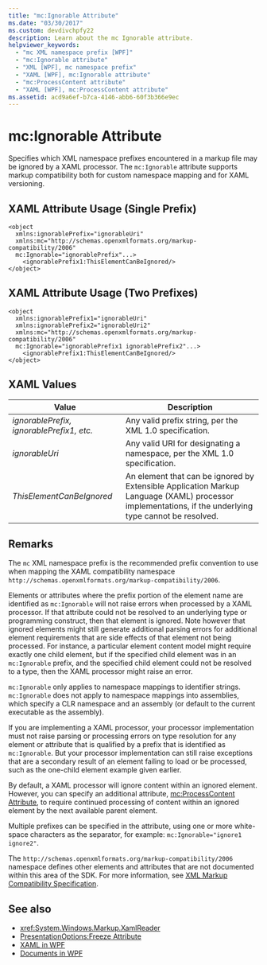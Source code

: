 ```yaml
---
title: "mc:Ignorable Attribute"
ms.date: "03/30/2017"
ms.custom: devdivchpfy22
description: Learn about the mc Ignorable attribute.
helpviewer_keywords:
  - "mc XML namespace prefix [WPF]"
  - "mc:Ignorable attribute"
  - "XML [WPF], mc namespace prefix"
  - "XAML [WPF], mc:Ignorable attribute"
  - "mc:ProcessContent attribute"
  - "XAML [WPF], mc:ProcessContent attribute"
ms.assetid: acd9a6ef-b7ca-4146-abb6-60f3b366e9ec
---
```

# mc:Ignorable Attribute

Specifies which XML namespace prefixes encountered in a markup file may be ignored by a XAML processor. The `mc:Ignorable` attribute supports markup compatibility both for custom namespace mapping and for XAML versioning.

## XAML Attribute Usage (Single Prefix)

```xaml
<object
  xmlns:ignorablePrefix="ignorableUri"
  xmlns:mc="http://schemas.openxmlformats.org/markup-compatibility/2006"
  mc:Ignorable="ignorablePrefix"...>
    <ignorablePrefix1:ThisElementCanBeIgnored/>
</object>
```

## XAML Attribute Usage (Two Prefixes)

```xaml
<object
  xmlns:ignorablePrefix1="ignorableUri"
  xmlns:ignorablePrefix2="ignorableUri2"
  xmlns:mc="http://schemas.openxmlformats.org/markup-compatibility/2006"
  mc:Ignorable="ignorablePrefix1 ignorablePrefix2"...>
    <ignorablePrefix1:ThisElementCanBeIgnored/>
</object>
```

## XAML Values

| Value | Description |
|-------|-------------|
|*ignorablePrefix, ignorablePrefix1, etc.*|Any valid prefix string, per the XML 1.0 specification.|
|*ignorableUri*|Any valid URI for designating a namespace, per the XML 1.0 specification.|
|*ThisElementCanBeIgnored*|An element that can be ignored by Extensible Application Markup Language (XAML) processor implementations, if the underlying type cannot be resolved.|

## Remarks

 The `mc` XML namespace prefix is the recommended prefix convention to use when mapping the XAML compatibility namespace `http://schemas.openxmlformats.org/markup-compatibility/2006`.

 Elements or attributes where the prefix portion of the element name are identified as `mc:Ignorable` will not raise errors when processed by a XAML processor. If that attribute could not be resolved to an underlying type or programming construct, then that element is ignored. Note however that ignored elements might still generate additional parsing errors for additional element requirements that are side effects of that element not being processed. For instance, a particular element content model might require exactly one child element, but if the specified child element was in an `mc:Ignorable` prefix, and the specified child element could not be resolved to a type, then the XAML processor might raise an error.

 `mc:Ignorable` only applies to namespace mappings to identifier strings. `mc:Ignorable` does not apply to namespace mappings into assemblies, which specify a CLR namespace and an assembly (or default to the current executable as the assembly).

 If you are implementing a XAML processor, your processor implementation must not raise parsing or processing errors on type resolution for any element or attribute that is qualified by a prefix that is identified as `mc:Ignorable`. But your processor implementation can still raise exceptions that are a secondary result of an element failing to load or be processed, such as the one-child element example given earlier.

 By default, a XAML processor will ignore content within an ignored element. However, you can specify an additional attribute, [mc:ProcessContent Attribute](mc-processcontent-attribute.md), to require continued processing of content within an ignored element by the next available parent element.

 Multiple prefixes can be specified in the attribute, using one or more white-space characters as the separator, for example: `mc:Ignorable="ignore1 ignore2"`.

 The `http://schemas.openxmlformats.org/markup-compatibility/2006` namespace defines other elements and attributes that are not documented within this area of the SDK. For more information, see [XML Markup Compatibility Specification](/office/open-xml/general/introduction-to-markup-compatibility#markup-compatibility-in-the-open-xml-file-formats-specification).

## See also

- <xref:System.Windows.Markup.XamlReader>
- [PresentationOptions:Freeze Attribute](presentationoptions-freeze-attribute.md)
- [XAML in WPF](xaml-in-wpf.md)
- [Documents in WPF](documents-in-wpf.md)
